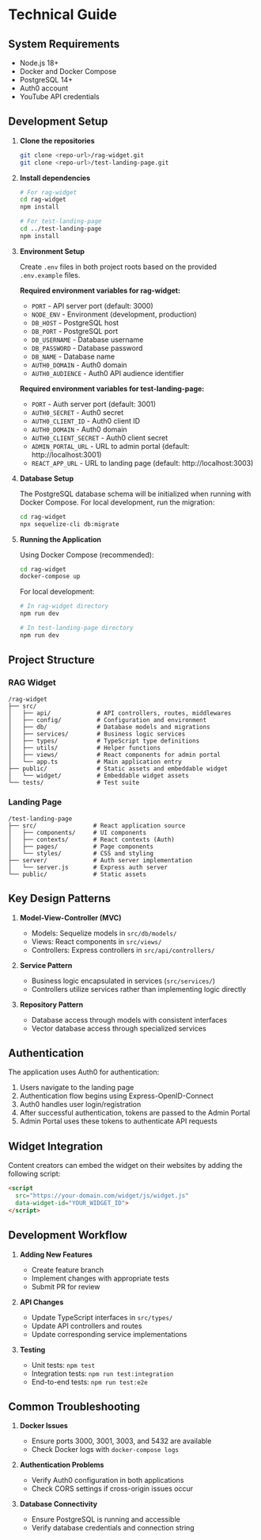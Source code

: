 # Technical Guide

## System Requirements

- Node.js 18+
- Docker and Docker Compose
- PostgreSQL 14+
- Auth0 account
- YouTube API credentials

## Development Setup

1. **Clone the repositories**
   ```bash
   git clone <repo-url>/rag-widget.git
   git clone <repo-url>/test-landing-page.git
   ```

2. **Install dependencies**
   ```bash
   # For rag-widget
   cd rag-widget
   npm install

   # For test-landing-page
   cd ../test-landing-page
   npm install
   ```

3. **Environment Setup**
   
   Create `.env` files in both project roots based on the provided `.env.example` files.

   **Required environment variables for rag-widget:**
   - `PORT` - API server port (default: 3000)
   - `NODE_ENV` - Environment (development, production)
   - `DB_HOST` - PostgreSQL host
   - `DB_PORT` - PostgreSQL port
   - `DB_USERNAME` - Database username
   - `DB_PASSWORD` - Database password
   - `DB_NAME` - Database name
   - `AUTH0_DOMAIN` - Auth0 domain
   - `AUTH0_AUDIENCE` - Auth0 API audience identifier

   **Required environment variables for test-landing-page:**
   - `PORT` - Auth server port (default: 3001)
   - `AUTH0_SECRET` - Auth0 secret
   - `AUTH0_CLIENT_ID` - Auth0 client ID
   - `AUTH0_DOMAIN` - Auth0 domain
   - `AUTH0_CLIENT_SECRET` - Auth0 client secret
   - `ADMIN_PORTAL_URL` - URL to admin portal (default: http://localhost:3001)
   - `REACT_APP_URL` - URL to landing page (default: http://localhost:3003)

4. **Database Setup**
   
   The PostgreSQL database schema will be initialized when running with Docker Compose. For local development, run the migration:
   
   ```bash
   cd rag-widget
   npx sequelize-cli db:migrate
   ```

5. **Running the Application**

   Using Docker Compose (recommended):
   ```bash
   cd rag-widget
   docker-compose up
   ```

   For local development:
   ```bash
   # In rag-widget directory
   npm run dev

   # In test-landing-page directory
   npm run dev
   ```

## Project Structure

### RAG Widget

```
/rag-widget
├── src/
│   ├── api/             # API controllers, routes, middlewares
│   ├── config/          # Configuration and environment
│   ├── db/              # Database models and migrations
│   ├── services/        # Business logic services
│   ├── types/           # TypeScript type definitions
│   ├── utils/           # Helper functions
│   ├── views/           # React components for admin portal
│   └── app.ts           # Main application entry
├── public/              # Static assets and embeddable widget
│   └── widget/          # Embeddable widget assets
└── tests/               # Test suite
```

### Landing Page

```
/test-landing-page
├── src/                # React application source
│   ├── components/     # UI components
│   ├── contexts/       # React contexts (Auth)
│   ├── pages/          # Page components
│   └── styles/         # CSS and styling
├── server/             # Auth server implementation
│   └── server.js       # Express auth server
└── public/             # Static assets
```

## Key Design Patterns

1. **Model-View-Controller (MVC)**
   - Models: Sequelize models in `src/db/models/`
   - Views: React components in `src/views/`
   - Controllers: Express controllers in `src/api/controllers/`

2. **Service Pattern**
   - Business logic encapsulated in services (`src/services/`)
   - Controllers utilize services rather than implementing logic directly

3. **Repository Pattern**
   - Database access through models with consistent interfaces
   - Vector database access through specialized services

## Authentication

The application uses Auth0 for authentication:

1. Users navigate to the landing page
2. Authentication flow begins using Express-OpenID-Connect
3. Auth0 handles user login/registration
4. After successful authentication, tokens are passed to the Admin Portal
5. Admin Portal uses these tokens to authenticate API requests

## Widget Integration

Content creators can embed the widget on their websites by adding the following script:

```html
<script 
  src="https://your-domain.com/widget/js/widget.js" 
  data-widget-id="YOUR_WIDGET_ID">
</script>
```

## Development Workflow

1. **Adding New Features**
   - Create feature branch
   - Implement changes with appropriate tests
   - Submit PR for review

2. **API Changes**
   - Update TypeScript interfaces in `src/types/`
   - Update API controllers and routes
   - Update corresponding service implementations

3. **Testing**
   - Unit tests: `npm test`
   - Integration tests: `npm run test:integration`
   - End-to-end tests: `npm run test:e2e`

## Common Troubleshooting

1. **Docker Issues**
   - Ensure ports 3000, 3001, 3003, and 5432 are available
   - Check Docker logs with `docker-compose logs`

2. **Authentication Problems**
   - Verify Auth0 configuration in both applications
   - Check CORS settings if cross-origin issues occur

3. **Database Connectivity**
   - Ensure PostgreSQL is running and accessible
   - Verify database credentials and connection string